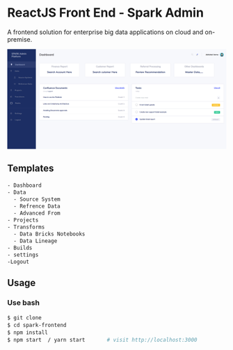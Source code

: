 # ReactJS Front End - Spark Admin

A frontend solution for enterprise big data applications on cloud and on-premise.

![preview](https://github.com/abhishekvermax/spark-admin-frontend/blob/master/preview.png)

## Templates

```
- Dashboard
- Data
  - Source System
  - Refrence Data
  - Advanced From
- Projects
- Transforms
  - Data Bricks Notebooks
  - Data Lineage
- Builds
- settings
-Logout
```

## Usage

### Use bash

```bash
$ git clone
$ cd spark-frontend
$ npm install
$ npm start  / yarn start       # visit http://localhost:3000
```
